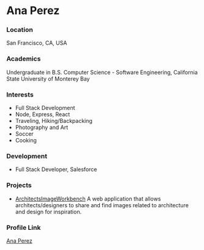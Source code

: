 # Ana Perez

### Location

San Francisco, CA, USA

### Academics

Undergraduate in B.S. Computer Science - Software Engineering, California State University of Monterey Bay

### Interests

- Full Stack Development
- Node, Express, React
- Traveling, Hiking/Backpacking
- Photography and Art 
- Soccer
- Cooking

### Development

- Full Stack Developer, Salesforce

### Projects

- [ArchitectsImageWorkbench](https://github.com/CSUMB-SP17-CST499/ArchitectsImageWorkbench) A web application that allows architects/designers to share and find images related to architecture and design for inspiration.

### Profile Link

[Ana Perez](https://github.com/anacperez)